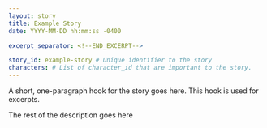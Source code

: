 ```yaml
---
layout: story
title: Example Story
date: YYYY-MM-DD hh:mm:ss -0400

excerpt_separator: <!--END_EXCERPT-->

story_id: example-story # Unique identifier to the story
characters: # List of character_id that are important to the story.
---
```

A short, one-paragraph hook for the story goes here. This hook is used for
excerpts.

<!--END_EXCERPT-->

The rest of the description goes here
